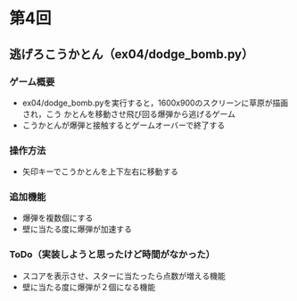 # 第4回
## 逃げろこうかとん（ex04/dodge_bomb.py）
### ゲーム概要
- ex04/dodge_bomb.pyを実行すると，1600x900のスクリーンに草原が描画され，こう
かとんを移動させ飛び回る爆弾から逃げるゲーム
- こうかとんが爆弾と接触するとゲームオーバーで終了する
### 操作方法
- 矢印キーでこうかとんを上下左右に移動する
### 追加機能
- 爆弾を複数個にする
- 壁に当たる度に爆弾が加速する
### ToDo（実装しようと思ったけど時間がなかった）
- スコアを表示させ、スターに当たったら点数が増える機能
- 壁に当たる度に爆弾が２個になる機能

